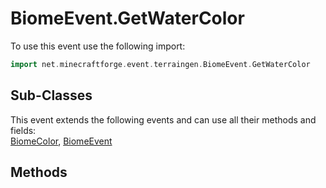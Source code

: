 # BiomeEvent.GetWaterColor

To use this event use the following import:
```groovy
import net.minecraftforge.event.terraingen.BiomeEvent.GetWaterColor
```

## Sub-Classes
This event extends the following events and can use all their methods and fields: <br>
[BiomeColor](biome_color.md), [BiomeEvent](biome_event.md)

## Methods
